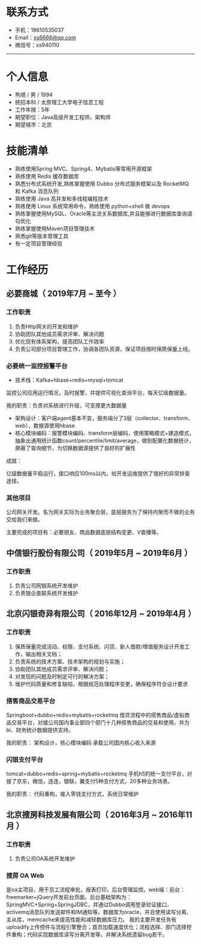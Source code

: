 # 联系方式

- 手机：18610535037
- Email：xs6666@qq.com
- 微信号：xs940110

---

# 个人信息

 - 熊顺 / 男 / 1994 
 - 统招本科 / 太原理工大学电子信息工程
 - 工作年限：5年
 - 期望职位：Java高级开发工程师，架构师
 - 期望城市：北京

# 技能清单

* 熟练使用Spring MVC、Spring4、Mybatis等常用开源框架
* 熟练使用 Redis 缓存数据库
* 熟悉分布式系统开发,熟练掌握使用 Dubbo 分布式服务框架以及 RocketMQ 和 Kafka 消息队列
* 熟练使用 Java 高并发和多线程编程技术
* 熟练使用 Linux 系统常用命令，熟练使用 python+shell 做 devops
* 熟练掌握使用MySQL、Oracle等主流关系数据库,并且能够进行数据库查询语句优化
* 熟练掌握使用Maven项目管理技术
* 熟悉git等版本管理工具
* 有一定项目管理经验

# 工作经历

## 必要商城（ 2019年7月 ~ 至今 ）

### 工作职责

1. 负责Http网关的开发和维护
2. 协助团队其他成员需求评审、解决问题
3. 优化现有体系架构，提高团队工作效率
4. 负责公司部分项目管理工作，协调各团队资源，保证项目按时保质保量上线。

### 必要统一监控报警平台

* 技术栈：Kafka+hbase+redis+mysql+tomcat

监控公司应用运行情况，及时报警，并提供可视化查询平台，每天亿级数据量。

我的职责：负责对系统进行升级，可支撑更大数据量

* 架构设计：客户端agent基本不变，服务端分了3层（collector、transform、web），数据源使用hbase
* 核心模块编码：报警模块编码、transform层编码，使用策略模式+建造模式，抽象出通用统计函数count/percentile/limit/average，做到配置化数据统计，屏蔽了查询细节，为切换数据源提供了良好的扩展性

成就：

亿级数据量平稳运行，接口响应100ms以内，给开发运维提供了很好的异常排查途径。

### 其他项目

公司网关开发。名为网关实际为业务聚合层，底层服务为了保持内聚而不做的业务交给我们来做。

主要完成的项目有：必要朋友、商品数据底层结构变更、V直播等。

## 中信银行股份有限公司（ 2019年5月 ~ 2019年6月 ）

### 工作职责

1. 负责公司网银系统开发维护
2. 负责银企直联系统开发维护

## 北京闪银奇异有限公司（ 2016年12月 ~ 2019年4月 ）

### 工作职责

1. 保质保量完成活动、权限、支付系统、闪贷、新人借款/增值服务设计开发工作，输出相关文档； 
2. 负责系统的技术方案、技术架构的规划与实施；
3. 协助团队其他成员需求评审、解决问题；
4. 对发现的问题及时制定可行的解决方案；
5. 维护代码质量和修复缺陷，根据规范处理程序变更，确保程序符合设计要求

### 搭售商品交易平台

Springboot+dubbo+redis+mybatis+rocketmq
借贷流程中的搭售商品/虚拟商品交易平台，对接公司国内事业部四个部门十几种搭售商品的交易和使用，并为bi、财务统计数据提供支持。

我的职责： 
架构设计，核心模块编码
承载公司国内核心收入来源

### 闪银支付平台

tomcat+dubbo+redis+spring+mybatis+rocketmq
手机h5的统一支付平台，对接了京东，微信，连连，银联，翼支付5种支付方式，20多种业务场景。

我的职责： 
代码重构，接入零钱支付方式，系统日常维护

## 北京搜房科技发展有限公司（ 2016年3月 ~ 2016年11月 ）

### 工作职责

1. 负责公司OA系统开发维护

### 搜房 OA Web

是oa主项目，用于员工流程审批，报表打印，后台管理监控。web端：前台：freemarker+jQuery开发前台页面，后台基础架构为：SpringMVC+Spring+SpringJDBC，并通过Dubbo调用登录验证接口、activemq消息队列发送邮件和IM通知等。数据库为oracle，并且使用读写分离、主从库，memcache来提高性能和减轻数据库压力。
我的主要开发任务有uploadify上传控件与流程引擎整合；首页加载速度优化；流程选择、部门选择控件重构；代码实现数据库读写分离开发等，并解决系统遗留bug若干。